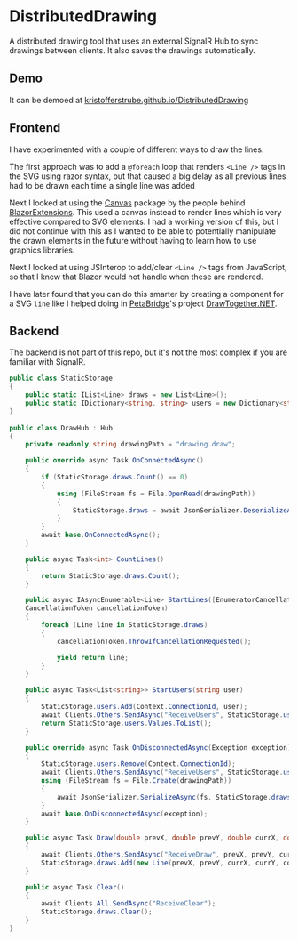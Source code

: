 # DistributedDrawing
A  distributed drawing tool that uses an external SignalR Hub to sync drawings between clients. It also saves the drawings automatically.

## Demo
It can be demoed at [kristofferstrube.github.io/DistributedDrawing](https://kristofferstrube.github.io/DistributedDrawing/)

## Frontend
I have experimented with a couple of different ways to draw the lines.

The first approach was to add a `@foreach` loop that renders `<Line />` tags in the SVG using razor syntax, but that caused a big delay as all previous lines had to be drawn each time a single line was added

Next I looked at using the [Canvas](https://github.com/BlazorExtensions/Canvas) package by the people behind [BlazorExtensions](https://github.com/BlazorExtensions). This used a canvas instead to render lines which is very effective compared to SVG elements. I had a working version of this, but I did not continue with this as I wanted to be able to potentially manipulate the drawn elements in the future without having to learn how to use graphics libraries.

Next I looked at using JSInterop to add/clear `<Line />` tags from JavaScript, so that I knew that Blazor would not handle when these are rendered.

I have later found that you can do this smarter by creating a component for a SVG `line` like I helped doing in [PetaBridge](https://github.com/petabridge)'s project [DrawTogether.NET](https://github.com/petabridge/DrawTogether.NET/blob/dev/src/DrawTogether.UI/Server/Components/Curve.razor#L16).

## Backend
The backend is not part of this repo, but it's not the most complex if you are familiar with SignalR.

```csharp
public class StaticStorage
{
    public static IList<Line> draws = new List<Line>();
    public static IDictionary<string, string> users = new Dictionary<string, string>();
}
    
public class DrawHub : Hub
{
    private readonly string drawingPath = "drawing.draw";

    public override async Task OnConnectedAsync()
    {
        if (StaticStorage.draws.Count() == 0)
        {
            using (FileStream fs = File.OpenRead(drawingPath))
            {
                StaticStorage.draws = await JsonSerializer.DeserializeAsync<IList<Line>>(fs);
            }
        }
        await base.OnConnectedAsync();
    }

    public async Task<int> CountLines()
    {
        return StaticStorage.draws.Count();
    }

    public async IAsyncEnumerable<Line> StartLines([EnumeratorCancellation]
    CancellationToken cancellationToken)
    {
        foreach (Line line in StaticStorage.draws)
        {
            cancellationToken.ThrowIfCancellationRequested();

            yield return line;
        }
    }

    public async Task<List<string>> StartUsers(string user)
    {
        StaticStorage.users.Add(Context.ConnectionId, user);
        await Clients.Others.SendAsync("ReceiveUsers", StaticStorage.users.Values.ToList());
        return StaticStorage.users.Values.ToList();
    }

    public override async Task OnDisconnectedAsync(Exception exception)
    {
        StaticStorage.users.Remove(Context.ConnectionId);
        await Clients.Others.SendAsync("ReceiveUsers", StaticStorage.users.Values.ToList());
        using (FileStream fs = File.Create(drawingPath))
        {
            await JsonSerializer.SerializeAsync(fs, StaticStorage.draws);
        }
        await base.OnDisconnectedAsync(exception);
    }

    public async Task Draw(double prevX, double prevY, double currX, double currY, string color, float lineWidth)
    {
        await Clients.Others.SendAsync("ReceiveDraw", prevX, prevY, currX, currY, color, lineWidth);
        StaticStorage.draws.Add(new Line(prevX, prevY, currX, currY, color, lineWidth));
    }

    public async Task Clear()
    {
        await Clients.All.SendAsync("ReceiveClear");
        StaticStorage.draws.Clear();
    }
}
```
